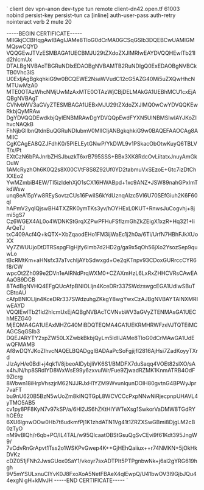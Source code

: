 `
client
dev vpn-anon
dev-type tun
remote client-dn42.open.tf 61003
nobind
persist-key
persist-tun
ca [inline]
auth-user-pass
auth-retry nointeract
verb 2
mute 20

<ca>
-----BEGIN CERTIFICATE-----
MIIGkjCCBHqgAwIBAgIJAMe8TloG0dCrMA0GCSqGSIb3DQEBCwUAMIGMMQswCQYD
VQQGEwJTVzESMBAGA1UECBMJU29tZXdoZXJlMRIwEAYDVQQHEwlTb21ld2hlcmUx
DTALBgNVBAoTBGRuNDIxEDAOBgNVBAMTB2RuNDIgQ0ExEDAOBgNVBCkTB0Vhc3lS
U0ExIjAgBgkqhkiG9w0BCQEWE2NsaWVudC12cG5AZG40Mi5uZXQwHhcNMTUwMzA0
MTE0OTAzWhcNMjUwMzAxMTE0OTAzWjCBjDELMAkGA1UEBhMCU1cxEjAQBgNVBAgT
CVNvbWV3aGVyZTESMBAGA1UEBxMJU29tZXdoZXJlMQ0wCwYDVQQKEwRkbjQyMRAw
DgYDVQQDEwdkbjQyIENBMRAwDgYDVQQpEwdFYXN5UlNBMSIwIAYJKoZIhvcNAQkB
FhNjbGllbnQtdnBuQGRuNDIubmV0MIICIjANBgkqhkiG9w0BAQEFAAOCAg8AMIIC
CgKCAgEA8QZJFdhK0/5PIELEytGNwP/YkDWL9v1PSkacObOtwKuyQ6TBLVT/x/Pt
EXtCzN6bPAJnrbZHSJbuzkT6xrB795SSS+BBx3XK8RdcOvLiitatxJnuyAmGkOuW
1AMcRyzhOh6K0Q2s8X00CVtF8S8Z92Uf0YD2tabmuVxSEzoE+Gtc7izDtChXXEo2
YwMZmbiB4EW/TI5izIdehXjO1sCX16HWABpd+1xc9ANZ+JSW89nahGPxImTkdWsw
unq8eA15pYw8REySovtzCUs16FwiIS6kYdUznqAIzc5Vl6U70SEfGiuh2K6F60ql
hAPmV2yqIQjswBH4TXZRK0ymTKs3yv/hOYHExL0KUT+RnwsJuCogvhj+8jmi5gS7
Cz6WGEX4AL0o4WDNKStGrqXZPwPFHuFSfIzmGhZkZEigX1xzR+Hq321+IiArQeTJ
txC409Acf4Q+kQTX+XbZqaodEHo1FM3ijWaEc1j2h0a/6Ti/UrfN7HBhFJkXUoXX
Vy7ZWUUjoDtDTRSspgFlgHjfy6Imb7d2HD2g/ga9x5qOh56jXo2YsozSep9quwLo
tBcRMtKm+aHNsfx37aTvchIjAYbSdwxgd+Oe2qKTnpv93CDoxGURrccCYR6f8/CW
wpcOt2Zh099e2DVn1eAIRNdPrqWXM0+CZAXmHzL6LxRxZHHCVRsCAwEAAaOB9DCB
8TAdBgNVHQ4EFgQUcAfpBNlOLljn4KceDRr337SWdzswgcEGA1UdIwSBuTCBtoAU
cAfpBNlOLljn4KceDRr337SWdzuhgZKkgY8wgYwxCzAJBgNVBAYTAlNXMRIwEAYD
VQQIEwlTb21ld2hlcmUxEjAQBgNVBAcTCVNvbWV3aGVyZTENMAsGA1UEChMEZG40
MjEQMA4GA1UEAxMHZG40MiBDQTEQMA4GA1UEKRMHRWFzeVJTQTEiMCAGCSqGSIb3
DQEJARYTY2xpZW50LXZwbkBkbjQyLm5ldIIJAMe8TloG0dCrMAwGA1UdEwQFMAMB
Af8wDQYJKoZIhvcNAQELBQADggIBADAaPcSoFgjijfl2816AjHsi7ZadKoyyTXrd
JIzAyH/e0BdI+j4qk1V8jbeoAIDybjliVK6S1/BMDFX7duSaqq4VOEt82slXO/sA
x4hJN/hp8SRdlYD8WxWsE99y6zxvuIWr/Fue9ZjwadRZMK1KnmATRB4OdF9ZIcrg
8Wbwn18iHrpVhszjrM62NJJRJxH1YZM9WvunlqunDOlH80gvtnG4BPWyJpr7vaFT
bu9nU620B5BzN5wUoZm8klNQTGpL8WCVCCcPxpNNwNiRjecpnpUHAVL4yTMO5AB5
cv1py8PF8KyN7v97kSP/a/6HI2JS6hZKtHlYWTeXsg1SwkorVaDMW8TGdRYhOE9z
6XU6lgnwOOw0Hb7t6udkmfPj1K1zhdATN1Vg41t1ZRZXSwGBmi8DjgLM2cB0zTyO
nM9vBlQh/r6qb+PO/IL4TAL/w95QlcaatOBStGsuQgSvCEvi9f61Kdt395JngW9/
7vCdvRnGrApvt1Tss2o1WSKPvGwep4K++GjHEhQaiiux++r74NMKN+5jOkHkDVKz
cDZ051jFNh2JwsGUox0SaY1/vkoyr7sxADTPIt5PTPgnbwNk+j6al2gYRG619hgh
9V5mYSULxnuCIYvK0J8FxoXoA5NetFBAeX4qlEwpQ/U41bwOV3I9GjbJQu44exgN
gH+kMvJH
-----END CERTIFICATE-----
</ca>
`